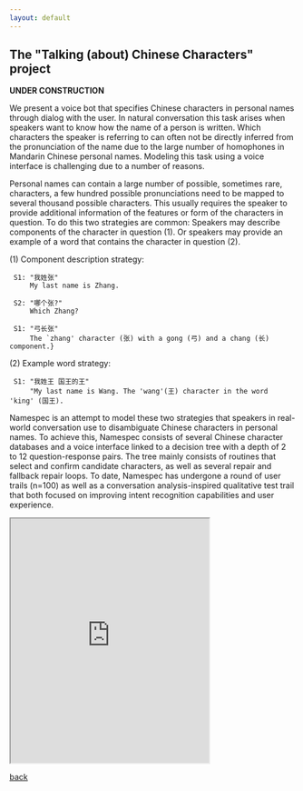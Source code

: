 ```yaml
---
layout: default
---
```


## The "Talking (about) Chinese Characters" project

**UNDER CONSTRUCTION**

We present a voice bot that specifies Chinese characters in personal names through dialog with the user. In natural conversation this task arises when speakers want to know how the name of a person is written. Which characters the speaker is referring to can often not be directly inferred from the pronunciation of the name due to the large number of homophones in Mandarin Chinese personal names. Modeling this task using a voice interface is challenging due to a number of reasons. 

Personal names can contain a large number of possible, sometimes rare, characters, a few hundred possible pronunciations need to be mapped to several thousand possible characters. This usually requires the speaker to provide additional information of the features or form of the characters in question. To do this two strategies are common: Speakers may describe components of the character in question (1). Or speakers may provide an example of a word that contains the character in question (2). 
	
(1) Component description strategy:
 
	 S1: "我姓张"
	     My last name is Zhang.
    	 
	 S2: "哪个张?"
	     Which Zhang?
    	 
	 S1: "弓长张"
	     The `zhang' character (张) with a gong (弓) and a chang (长) component.}
	    	  
	
(2) Example word strategy:
	
	 S1: "我姓王 国王的王"
	     "My last name is Wang. The 'wang'(王) character in the word 'king' (国王).



Namespec is an attempt to model these two strategies that speakers in real-world conversation use to disambiguate Chinese characters in personal names. To achieve this, Namespec consists of several Chinese character databases and a voice interface linked to a decision tree with a depth of 2 to 12 question-response pairs. The tree mainly consists of routines that select and confirm candidate characters, as well as several repair and fallback repair loops. To date, Namespec has undergone a round of user trails (n=100) as well as a conversation analysis-inspired qualitative test trail that both focused on improving intent recognition capabilities and user experience. 



<iframe
    allow="microphone;"
    width="350"
    height="430"
    src="https://console.dialogflow.com/api-client/demo/embedded/1779b520-551f-4bbf-bc9c-0a5154f217e0">
</iframe>


[back](./)
